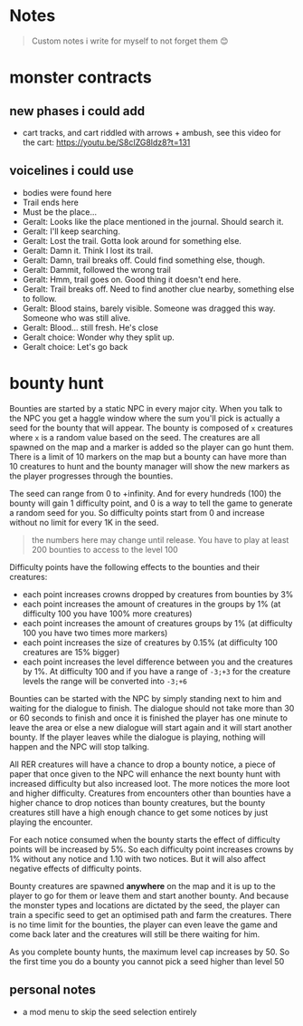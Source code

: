 
# Notes
> Custom notes i write for myself to not forget them 😊

# monster contracts
## new phases i could add
- cart tracks, and cart riddled with arrows + ambush, see this video for the cart:
  https://youtu.be/S8cIZG8ldz8?t=131

## voicelines i could use
- bodies were found here
- Trail ends here
- Must be the place…
- Geralt: Looks like the place mentioned in the journal. Should search it.
- Geralt: I'll keep searching.
- Geralt: Lost the trail. Gotta look around for something else.
- Geralt: Damn it. Think I lost its trail.
- Geralt: Damn, trail breaks off. Could find something else, though.
- Geralt: Dammit, followed the wrong trail
- Geralt: Hmm, trail goes on. Good thing it doesn't end here.
- Geralt: Trail breaks off. Need to find another clue nearby, something else to follow.
- Geralt: Blood stains, barely visible. Someone was dragged this way. Someone who was still alive.
- Geralt: Blood… still fresh. He's close
- Geralt choice: Wonder why they split up.
- Geralt choice: Let's go back

# bounty hunt

Bounties are started by a static NPC in every major city. When you talk to the NPC you get a haggle window where the sum you'll pick is actually a seed for the bounty that will appear. The bounty is composed of `x` creatures where `x` is a random value based on the seed. The creatures are all spawned on the map and a marker is added so the player can go hunt them. There is a limit of 10 markers on the map but a bounty can have more than 10 creatures to hunt and the bounty manager will show the new markers as the player progresses through the bounties.

The seed can range from 0 to +infinity. And for every hundreds (100) the bounty will gain 1 difficulty point, and 0 is a way to tell the game to generate a random seed for you. So difficulty points start from 0 and increase without no limit for every 1K in the seed.

> the numbers here may change until release.
> You have to play at least 200 bounties to access to the level 100

Difficulty points have the following effects to the bounties and their creatures:
- each point increases crowns dropped by creatures from bounties by 3%
- each point increases the amount of creatures in the groups by 1% (at difficulty 100 you have 100% more creatures)
- each point increases the amount of creatures groups by 1% (at difficulty 100 you have two times more markers)
- each point increases the size of creatures by 0.15% (at difficulty 100 creatures are 15% bigger)
- each point increases the level difference between you and the creatures by 1%. At difficulty 100 and if you have a range of `-3;+3` for the creature levels the range will be converted into `-3;+6`

Bounties can be started with the NPC by simply standing next to him and waiting for the dialogue to finish. The dialogue should not take more than 30 or 60 seconds to finish and once it is finished the player has one minute to leave the area or else a new dialogue will start again and it will start another bounty. If the player leaves while the dialogue is playing, nothing will happen and the NPC will stop talking.

All RER creatures will have a chance to drop a bounty notice, a piece of paper that once given to the NPC will enhance the next bounty hunt with increased difficulty but also increased loot. The more notices the more loot and higher difficulty. Creatures from encounters other than bounties have a higher chance to drop notices than bounty creatures, but the bounty creatures still have a high enough chance to get some notices by just
playing the encounter.

For each notice consumed when the bounty starts the effect of difficulty points will be increased by 5%. So each difficulty point increases crowns by 1% without any notice and 1.10 with two notices. But it will also affect negative effects of difficulty points.

Bounty creatures are spawned **anywhere** on the map and it is up to the player to go for them or leave them and start another bounty. And because the monster types and locations are dictated by the seed, the player can train a specific seed to get an optimised path and farm the creatures. There is no time limit for the bounties, the player can even leave the game and come back later and the creatures will still be there waiting for him. 

As you complete bounty hunts, the maximum level cap increases by 50. So the first time you do a bounty you cannot pick a
seed higher than level 50

## personal notes
- a mod menu to skip the seed selection entirely